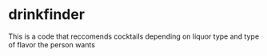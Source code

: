 # drinkfinder
This is a code that reccomends cocktails depending on liquor type and type of flavor the person wants
